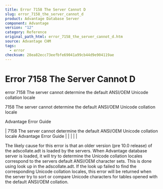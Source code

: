 ```yaml
---
title: Error 7158 The Server Cannot D
slug: error_7158_the_server_cannot_d
product: Advantage Database Server
component: Advantage
version: "12"
category: Reference
original_path_html: error_7158_the_server_cannot_d.htm
source: Advantage CHM
tags:
  - error
checksum: 28ea82ecc73eefbfe69041a99cb44d9e904119ae
---
```


# Error 7158 The Server Cannot D

error 7158 The server cannot determine the default ANSI/OEM Unicode collation locale

7158 The server cannot determine the default ANSI/OEM Unicode collation locale

Advantage Error Guide

| 7158 The server cannot determine the default ANSI/OEM Unicode collation locale  Advantage Error Guide |  |  |  |  |

The likely cause for this error is that an older version (pre 10.0 release) of the adscollate.adt is loaded by the servers. When Advantage database server is loaded, it will try to determine the Unicode collation locales correspond to the servers default ANSI/OEM character sets. This is done using look up in the adscollate.adt. If the look up failed to find the corresponding Unicode collation locales, this error will be returned when the server try to sort or compare Unicode characters for tables opened with the default ANSI/OEM collation.

